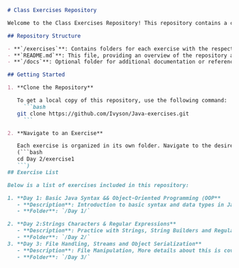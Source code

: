 ```markdown
# Class Exercises Repository

Welcome to the Class Exercises Repository! This repository contains a collection of exercises assigned during our class sessions. Each exercise is designed to help reinforce concepts covered in lectures and provide hands-on practice with various programming topics.

## Repository Structure

- **`/exercises`**: Contains folders for each exercise with the respective code and documentation.
- **`README.md`**: This file, providing an overview of the repository and instructions on how to use it.
- **`/docs`**: Optional folder for additional documentation or reference materials.

## Getting Started

1. **Clone the Repository**

   To get a local copy of this repository, use the following command:
     ```bash
   git clone https://github.com/Ivyson/Java-exercises.git
     ```

2. **Navigate to an Exercise**

   Each exercise is organized in its own folder. Navigate to the desired exercise folder to view the code and associated documentation. For example:
   (```bash
   cd Day 2/exercise1
   ```)
## Exercise List

Below is a list of exercises included in this repository:

1. **Day 1: Basic Java Syntax && Object-Oriented Programming (OOP**
   - **Description**: Introduction to basic syntax and data types in Java.
   - **Folder**: `/Day 1/`

2. **Day 2:Strings Characters & Regular Expressions**
   - **Description**: Practice with Strings, String Builders and Regular expressions conditionals.
   - **Folder**: `/Day 2/`
3. **Day 3: File Handling, Streams and Object Serialization**
   - **Description**: File Manipulation, More details about this is covered on the Day 2 Directory
   - **Folder**: `/Day 3/`

```


